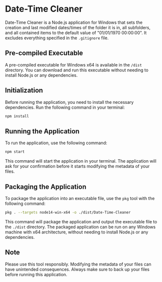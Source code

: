 # Date-Time Cleaner

Date-Time Cleaner is a Node.js application for Windows that sets the creation and last modified dates/times of the folder it is in, all subfolders, and all contained items to the default value of "01/01/1970 00:00:00". It excludes everything specified in the `.gitignore` file.

## Pre-compiled Executable

A pre-compiled executable for Windows x64 is available in the `/dist` directory. You can download and run this executable without needing to install Node.js or any dependencies.

## Initialization

Before running the application, you need to install the necessary dependencies. Run the following command in your terminal:

```bash
npm install
```

## Running the Application

To run the application, use the following command:

```bash
npm start
```

This command will start the application in your terminal. The application will ask for your confirmation before it starts modifying the metadata of your files.

## Packaging the Application

To package the application into an executable file, use the `pkg` tool with the following command:

```bash
pkg . --targets node14-win-x64 -o ./dist/Date-Time-Cleaner
```

This command will package the application and output the executable file to the `./dist` directory. The packaged application can be run on any Windows machine with x64 architecture, without needing to install Node.js or any dependencies.

## Note

Please use this tool responsibly. Modifying the metadata of your files can have unintended consequences. Always make sure to back up your files before running this application.